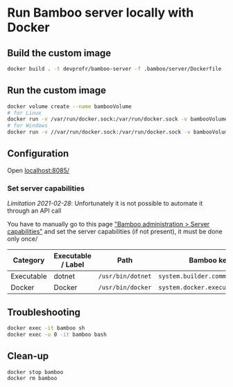 # Run Bamboo server locally with Docker

## Build the custom image

```bash
docker build . -t devprofr/bamboo-server -f .bamboo/server/Dockerfile --no-cache
```

## Run the custom image

```bash
docker volume create --name bambooVolume
# for Linux
docker run -v /var/run/docker.sock:/var/run/docker.sock -v bambooVolume:/var/atlassian/application-data/bamboo --name="bamboo" --init -d -p 54663:54663 -p 8085:8085 devprofr/bamboo-server
# for Windows
docker run -v //var/run/docker.sock:/var/run/docker.sock -v bambooVolume:/var/atlassian/application-data/bamboo --name="bamboo" --init -d -p 54663:54663 -p 8085:8085 devprofr/bamboo-server
```

## Configuration

Open [localhost:8085/](http://localhost:8085/)

### Set server capabilities

_Limitation 2021-02-28_: Unfortunately it is not possible to automate it through an API call

You have to manually go to this page ["Bamboo administration > Server capabilities"](http://localhost:8085/admin/agent/configureSharedLocalCapabilities.action) and set the server capabilities (if not present), it must be done only once/

Category | Executable / Label | Path | Bamboo key
-------- | ---------- | ---- | ----------
Executable | dotnet | `/usr/bin/dotnet` | `system.builder.command.dotnet`
Docker | Docker | `/usr/bin/docker` | `system.docker.executable`

## Troubleshooting

```bash
docker exec -it bamboo sh
docker exec -u 0 -it bamboo bash
```

## Clean-up

```bash
docker stop bamboo
docker rm bamboo
```
